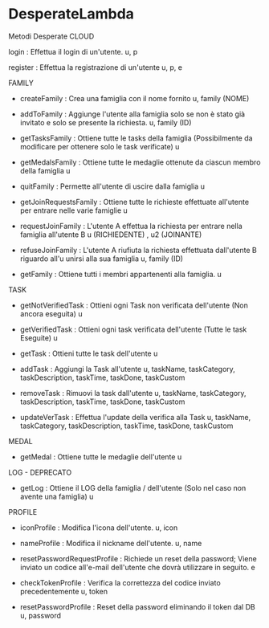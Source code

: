 # DesperateLambda
Metodi Desperate CLOUD

login : Effettua il login di un'utente.
u, p

register : Effettua la registrazione di un'utente
u, p, e


FAMILY
 - createFamily : Crea una famiglia con il nome fornito
    u, family (NOME)
    
 - addToFamily : Aggiunge l'utente alla famiglia solo se non è stato già invitato e solo se presente la richiesta.
    u, family  (ID)
    
 -  getTasksFamily : Ottiene tutte le tasks della famiglia (Possibilmente da modificare per ottenere solo le task verificate)
    u
 
 -  getMedalsFamily : Ottiene tutte le medaglie ottenute da ciascun membro della famiglia
    u
 
 -  quitFamily : Permette all'utente di uscire dalla famiglia
    u 
 
 -  getJoinRequestsFamily : Ottiene tutte le richieste effettuate all'utente per entrare nelle varie famiglie
    u
    
 -  requestJoinFamily : L'utente A effettua la richiesta per entrare nella famiglia all'utente B
    u (RICHIEDENTE) , u2 (JOINANTE)

 -  refuseJoinFamily : L'utente A riufiuta la richiesta effettuata dall'utente B riguardo all'u unirsi alla sua famiglia
    u, family (ID)

 -  getFamily : Ottiene tutti i membri appartenenti alla famiglia.
    u
 
 
 TASK
  - getNotVerifiedTask : Ottieni ogni Task non verificata dell'utente (Non ancora eseguita)
    u
    
  - getVerifiedTask : Ottieni ogni task verificata dell'utente (Tutte le task Eseguite)
    u
    
  - getTask : Ottieni tutte le task dell'utente
    u
    
  - addTask : Aggiungi la Task all'utente
    u, taskName, taskCategory, taskDescription, taskTime, taskDone, taskCustom
    
  - removeTask : Rimuovi la task dall'utente
    u, taskName, taskCategory, taskDescription, taskTime, taskDone, taskCustom
    
  - updateVerTask : Effettua l'update della verifica alla Task
    u, taskName, taskCategory, taskDescription, taskTime, taskDone, taskCustom
    
 MEDAL
 -  getMedal : Ottiene tutte le medaglie dell'utente
    u

LOG - DEPRECATO
 -  getLog : Ottiene il LOG della famiglia / dell'utente (Solo nel caso non avente una famiglia)
    u
    
 PROFILE
 - iconProfile : Modifica l'icona dell'utente.
   u, icon

 - nameProfile : Modifica il nickname dell'utente.
   u, name

 - resetPasswordRequestProfile : Richiede un reset della password; Viene inviato un codice all'e-mail dell'utente che dovrà utilizzare in seguito. 
   e

 - checkTokenProfile : Verifica la correttezza del codice inviato precedentemente
   u, token

 - resetPasswordProfile : Reset della password eliminando il token dal DB
   u, password